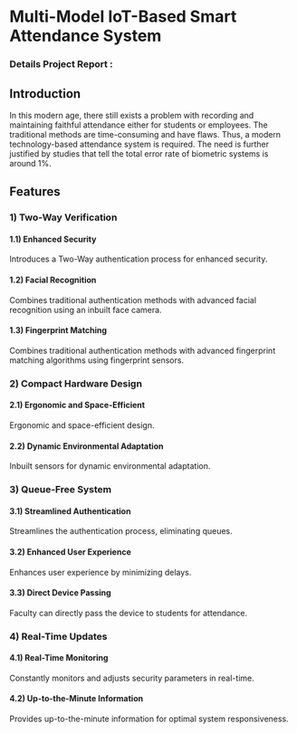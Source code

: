 # Multi-Model IoT-Based Smart Attendance System
### Details Project Report :
## Introduction
In this modern age, there still exists a problem with recording and maintaining faithful attendance either for students or employees. The traditional methods are time-consuming and have flaws. Thus, a modern technology-based attendance system is required. The need is further justified by studies that tell the total error rate of biometric systems is around 1%.

## Features

### 1) Two-Way Verification
#### 1.1) Enhanced Security
Introduces a Two-Way authentication process for enhanced security.

#### 1.2) Facial Recognition
Combines traditional authentication methods with advanced facial recognition using an inbuilt face camera.

#### 1.3) Fingerprint Matching
Combines traditional authentication methods with advanced fingerprint matching algorithms using fingerprint sensors.

### 2) Compact Hardware Design
#### 2.1) Ergonomic and Space-Efficient
Ergonomic and space-efficient design.

#### 2.2) Dynamic Environmental Adaptation
Inbuilt sensors for dynamic environmental adaptation.

### 3) Queue-Free System
#### 3.1) Streamlined Authentication
Streamlines the authentication process, eliminating queues.

#### 3.2) Enhanced User Experience
Enhances user experience by minimizing delays.

#### 3.3) Direct Device Passing
Faculty can directly pass the device to students for attendance.

### 4) Real-Time Updates
#### 4.1) Real-Time Monitoring
Constantly monitors and adjusts security parameters in real-time.

#### 4.2) Up-to-the-Minute Information
Provides up-to-the-minute information for optimal system responsiveness. 



